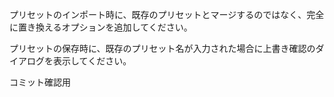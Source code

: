 プリセットのインポート時に、既存のプリセットとマージするのではなく、完全に置き換えるオプションを追加してください。

プリセットの保存時に、既存のプリセット名が入力された場合に上書き確認のダイアログを表示してください。

コミット確認用
